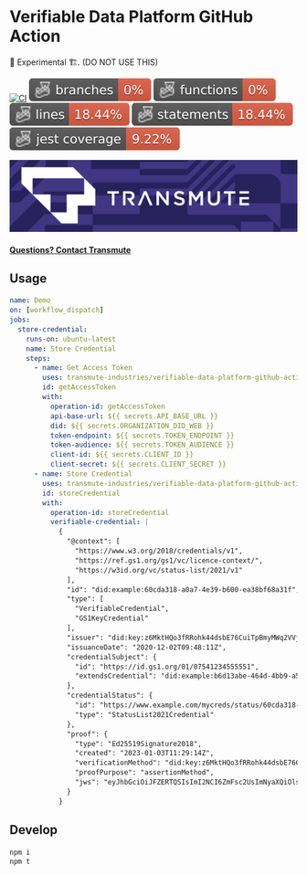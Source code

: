 # Verifiable Data Platform GitHub Action

🚧 Experimental 🏗️.  (DO NOT USE THIS)

[![CI](https://github.com/transmute-industries/verifiable-data-platform-github-action/actions/workflows/ci.yml/badge.svg)](https://github.com/transmute-industries/verifiable-data-platform-github-action/actions/workflows/ci.yml)
![Branches](./badges/coverage-branches.svg)
![Functions](./badges/coverage-functions.svg)
![Lines](./badges/coverage-lines.svg)
![Statements](./badges/coverage-statements.svg)
![Jest coverage](./badges/coverage-jest%20coverage.svg)

<!-- [![NPM](https://nodei.co/npm/@transmute/verifiable-data-platform-github-action.png?mini=true)](https://npmjs.org/package/@transmute/verifiable-data-platform-github-action) -->

<img src="./transmute-banner.png" />

#### [Questions? Contact Transmute](https://transmute.typeform.com/to/RshfIw?typeform-source=verifiable-data-platform-github-action)

## Usage

```yml
name: Demo
on: [workflow_dispatch]
jobs:
  store-credential:
    runs-on: ubuntu-latest
    name: Store Credential
    steps:
      - name: Get Access Token
        uses: transmute-industries/verifiable-data-platform-github-action@v0.0.2
        id: getAccessToken
        with:
          operation-id: getAccessToken
          api-base-url: ${{ secrets.API_BASE_URL }}
          did: ${{ secrets.ORGANIZATION_DID_WEB }}
          token-endpoint: ${{ secrets.TOKEN_ENDPOINT }}
          token-audience: ${{ secrets.TOKEN_AUDIENCE }} 
          client-id: ${{ secrets.CLIENT_ID }}
          client-secret: ${{ secrets.CLIENT_SECRET }}
      - name: Store Credential
        uses: transmute-industries/verifiable-data-platform-github-action@v0.0.2
        id: storeCredential
        with:
          operation-id: storeCredential
          verifiable-credential: |
            {
              "@context": [
                "https://www.w3.org/2018/credentials/v1",
                "https://ref.gs1.org/gs1/vc/licence-context/",
                "https://w3id.org/vc/status-list/2021/v1"
              ],
              "id": "did:example:60cda318-a0a7-4e39-b600-ea38bf68a31f",
              "type": [
                "VerifiableCredential",
                "GS1KeyCredential"
              ],
              "issuer": "did:key:z6MktHQo3fRRohk44dsbE76CuiTpBmyMWq2VVjvV6aBSeE3U",
              "issuanceDate": "2020-12-02T09:48:11Z",
              "credentialSubject": {
                "id": "https://id.gs1.org/01/07541234555551",
                "extendsCredential": "did:example:b6d13abe-464d-4bb9-a568-b6d81efd57e3"
              },
              "credentialStatus": {
                "id": "https://www.example.com/mycreds/status/60cda318-a0a7-4e39-b600-ea38bf68a31f",
                "type": "StatusList2021Credential"
              },
              "proof": {
                "type": "Ed25519Signature2018",
                "created": "2023-01-03T11:29:14Z",
                "verificationMethod": "did:key:z6MktHQo3fRRohk44dsbE76CuiTpBmyMWq2VVjvV6aBSeE3U#z6MktHQo3fRRohk44dsbE76CuiTpBmyMWq2VVjvV6aBSeE3U",
                "proofPurpose": "assertionMethod",
                "jws": "eyJhbGciOiJFZERTQSIsImI2NCI6ZmFsc2UsImNyaXQiOlsiYjY0Il19..HZtoLHUCGXalQH8VPClh0TcsQeNKS5i9KWLyASTQYfPIUPDMnLnjgjPJ5TVCn7S4CV7i45aTsUWkfs6cBNntBQ"
              }
            }
```

## Develop

```bash
npm i
npm t
```